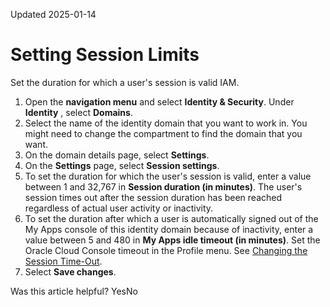 Updated 2025-01-14
# Setting Session Limits
Set the duration for which a user's session is valid IAM.
  1. Open the **navigation menu** and select **Identity & Security**. Under **Identity** , select **Domains**.
  2. Select the name of the identity domain that you want to work in. You might need to change the compartment to find the domain that you want.
  3. On the domain details page, select **Settings**.
  4. On the **Settings** page, select **Session settings**.
  5. To set the duration for which the user's session is valid, enter a value between 1 and 32,767 in **Session duration (in minutes)**. The user's session times out after the session duration has been reached regardless of actual user activity or inactivity.
  6. To set the duration after which a user is automatically signed out of the My Apps console of this identity domain because of inactivity, enter a value between 5 and 480 in **My Apps idle timeout (in minutes)**.
Set the Oracle Cloud Console timeout in the Profile menu. See [Changing the Session Time-Out](https://docs.oracle.com/iaas/Content/GSG/Concepts/console_topic-session-timeout.htm).
  7. Select **Save changes**.


Was this article helpful?
YesNo

